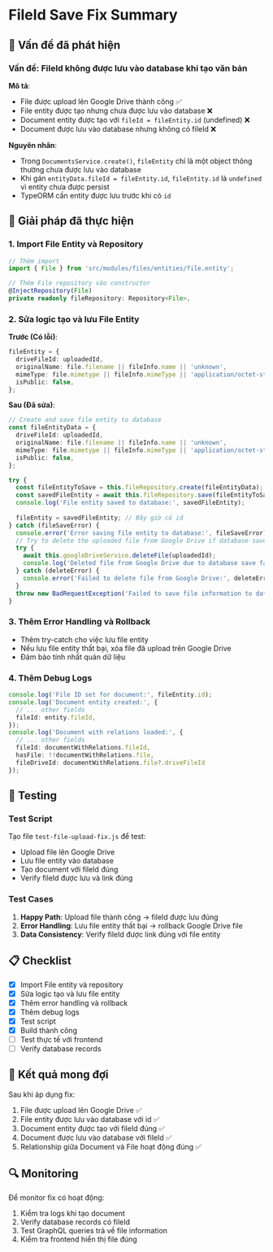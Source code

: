 # FileId Save Fix Summary

## 🐛 Vấn đề đã phát hiện

### Vấn đề: FileId không được lưu vào database khi tạo văn bản

**Mô tả**: 
- File được upload lên Google Drive thành công ✅
- File entity được tạo nhưng chưa được lưu vào database ❌
- Document entity được tạo với `fileId = fileEntity.id` (undefined) ❌
- Document được lưu vào database nhưng không có fileId ❌

**Nguyên nhân**: 
- Trong `DocumentsService.create()`, `fileEntity` chỉ là một object thông thường chưa được lưu vào database
- Khi gán `entityData.fileId = fileEntity.id`, `fileEntity.id` là `undefined` vì entity chưa được persist
- TypeORM cần entity được lưu trước khi có `id`

## 🔧 Giải pháp đã thực hiện

### 1. Import File Entity và Repository

```typescript
// Thêm import
import { File } from 'src/modules/files/entities/file.entity';

// Thêm File repository vào constructor
@InjectRepository(File)
private readonly fileRepository: Repository<File>,
```

### 2. Sửa logic tạo và lưu File Entity

**Trước (Có lỗi)**:
```typescript
fileEntity = {
  driveFileId: uploadedId,
  originalName: file.filename || fileInfo.name || 'unknown',
  mimeType: file.mimetype || fileInfo.mimeType || 'application/octet-stream',
  isPublic: false,
};
```

**Sau (Đã sửa)**:
```typescript
// Create and save file entity to database
const fileEntityData = {
  driveFileId: uploadedId,
  originalName: file.filename || fileInfo.name || 'unknown',
  mimeType: file.mimetype || fileInfo.mimeType || 'application/octet-stream',
  isPublic: false,
};

try {
  const fileEntityToSave = this.fileRepository.create(fileEntityData);
  const savedFileEntity = await this.fileRepository.save(fileEntityToSave);
  console.log('File entity saved to database:', savedFileEntity);
  
  fileEntity = savedFileEntity; // Bây giờ có id
} catch (fileSaveError) {
  console.error('Error saving file entity to database:', fileSaveError);
  // Try to delete the uploaded file from Google Drive if database save fails
  try {
    await this.googleDriveService.deleteFile(uploadedId);
    console.log('Deleted file from Google Drive due to database save failure');
  } catch (deleteError) {
    console.error('Failed to delete file from Google Drive:', deleteError);
  }
  throw new BadRequestException('Failed to save file information to database');
}
```

### 3. Thêm Error Handling và Rollback

- Thêm try-catch cho việc lưu file entity
- Nếu lưu file entity thất bại, xóa file đã upload trên Google Drive
- Đảm bảo tính nhất quán dữ liệu

### 4. Thêm Debug Logs

```typescript
console.log('File ID set for document:', fileEntity.id);
console.log('Document entity created:', {
  // ... other fields
  fileId: entity.fileId,
});
console.log('Document with relations loaded:', {
  // ... other fields
  fileId: documentWithRelations.fileId,
  hasFile: !!documentWithRelations.file,
  fileDriveId: documentWithRelations.file?.driveFileId
});
```

## 🧪 Testing

### Test Script
Tạo file `test-file-upload-fix.js` để test:
- Upload file lên Google Drive
- Lưu file entity vào database
- Tạo document với fileId đúng
- Verify fileId được lưu và link đúng

### Test Cases
1. **Happy Path**: Upload file thành công → fileId được lưu đúng
2. **Error Handling**: Lưu file entity thất bại → rollback Google Drive file
3. **Data Consistency**: Verify fileId được link đúng với file entity

## 📋 Checklist

- [x] Import File entity và repository
- [x] Sửa logic tạo và lưu file entity
- [x] Thêm error handling và rollback
- [x] Thêm debug logs
- [x] Test script
- [x] Build thành công
- [ ] Test thực tế với frontend
- [ ] Verify database records

## 🚀 Kết quả mong đợi

Sau khi áp dụng fix:
1. File được upload lên Google Drive ✅
2. File entity được lưu vào database với id ✅
3. Document entity được tạo với fileId đúng ✅
4. Document được lưu vào database với fileId ✅
5. Relationship giữa Document và File hoạt động đúng ✅

## 🔍 Monitoring

Để monitor fix có hoạt động:
1. Kiểm tra logs khi tạo document
2. Verify database records có fileId
3. Test GraphQL queries trả về file information
4. Kiểm tra frontend hiển thị file đúng
